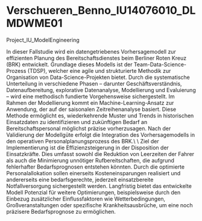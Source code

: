 # Verschueren_Benno_IU14076010_DLMDWME01
Project_IU_ModelEngineering

In dieser Fallstudie wird ein datengetriebenes Vorhersagemodell zur effizienten Planung des Bereitschaftsdienstes beim Berliner Roten Kreuz (BRK) entwickelt. Grundlage dieses Modells ist der Team-Data-Science-Prozess (TDSP), welcher eine agile und strukturierte Methodik zur Organisation von Data-Science-Projekten bietet. Durch die systematische Unterteilung in verschiedene Phasen – darunter Geschäftsverständnis, Datenaufbereitung, explorative Datenanalyse, Modellierung und Evaluierung – wird eine methodisch fundierte Vorgehensweise sichergestellt. Im Rahmen der Modellierung kommt ein Machine-Learning-Ansatz zur Anwendung, der auf der saisonalen Zeitreihenanalyse basiert. Diese Methode ermöglicht es, wiederkehrende Muster und Trends in historischen Einsatzdaten zu identifizieren und zukünftigen Bedarf an Bereitschaftspersonal möglichst präzise vorherzusagen. Nach der Validierung der Modellgüte erfolgt die Integration des Vorhersagemodells in den operativen Personalplanungsprozess des BRK.\\ \\
Ziel der Implementierung ist die Effizienzsteigerung in der Disposition der Einsatzkräfte. Dies umfasst sowohl die Reduktion von Leerzeiten der Fahrer als auch die Minimierung unnötiger Rufbereitschaften, die aufgrund fehlerhafter Bedarfsprognosen entstehen könnten. Durch die optimierte Personalallokation sollen einerseits Kosteneinsparungen realisiert und andererseits eine bedarfsgerechte, jederzeit einsatzbereite Notfallversorgung sichergestellt werden. Langfristig bietet das entwickelte Modell Potenzial für weitere Optimierungen, beispielsweise durch den Einbezug zusätzlicher Einflussfaktoren wie Wetterbedingungen, Großveranstaltungen oder spezifische Krankheitsausbrüche, um eine noch präzisere Bedarfsprognose zu ermöglichen.
